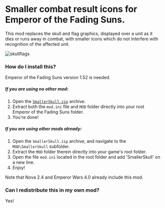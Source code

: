 # Smaller combat result icons for Emperor of the Fading Suns.

This mod replaces the skull and flag graphics, displayed over a unit as it dies or runs away in combat, with smaller icons which do not interfere with recognition of the affected unit.

![skullflags](https://user-images.githubusercontent.com/19808378/227716846-a01175c8-3833-4857-a585-6318a4d4098c.png)


### How do I install this?

Emperor of the Fading Suns version 1.52 is needed.

##### If you are using no other mod:
  1. Open the [```SmallerSkull.zip```](SmallerSkull.zip) archive.
  2. Extract both the ```mod.ini``` file and ```MOD``` folder directly into your root Emperor of the Fading Suns folder.
  3. You're done!

##### If you *are* using other mods already:
  1. Open the ```SmallerSkull.zip``` archive, and navigate to the ```MOD\SmallerSkull``` subfolder.
  2. Extract the ```MOD``` folder therein directly into your game's root folder.
  3. Open the file ```mod.ini``` located in the root folder and add 'SmallerSkull' on a new line.
  4. Enjoy!
  
  Note that Nova 2.4 and Emperor Wars 4.0 already include this mod.

### Can I redistribute this in my own mod?
Yes!

[^1]: Older versions of EFS are modded by directly overwriting the game's files. The files in question are BIN\SKULL.BIN and BIN\FLAG.BIN.
